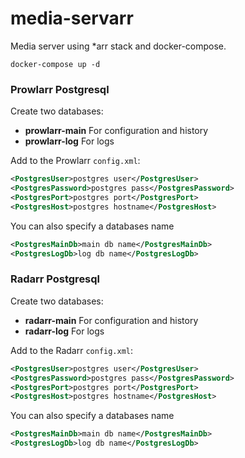 # media-servarr
Media server using *arr stack and docker-compose.

```console
docker-compose up -d
```

### Prowlarr Postgresql
Create two databases:

- **prowlarr-main** For configuration and history
- **prowlarr-log** For logs

Add to the Prowlarr `config.xml`:
```xml
<PostgresUser>postgres user</PostgresUser>
<PostgresPassword>postgres pass</PostgresPassword>
<PostgresPort>postgres port</PostgresPort>
<PostgresHost>postgres hostname</PostgresHost>
```
You can also specify a databases name
```xml
<PostgresMainDb>main db name</PostgresMainDb>
<PostgresLogDb>log db name</PostgresLogDb>
```
### Radarr Postgresql
Create two databases:

- **radarr-main** For configuration and history
- **radarr-log** For logs

Add to the Radarr `config.xml`:
```xml
<PostgresUser>postgres user</PostgresUser>
<PostgresPassword>postgres pass</PostgresPassword>
<PostgresPort>postgres port</PostgresPort>
<PostgresHost>postgres hostname</PostgresHost>
```
You can also specify a databases name
```xml
<PostgresMainDb>main db name</PostgresMainDb>
<PostgresLogDb>log db name</PostgresLogDb>
```

